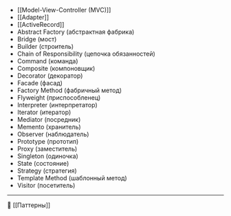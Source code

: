 - [[Model-View-Controller (MVC)]]
- [[Adapter]]
- [[ActiveRecord]]
- Abstract Factory (абстрактная фабрика)
- Bridge (мост)
- Builder (строитель)
- Chain of Responsibility (цепочка обязанностей)
- Command (команда)
- Composite (компоновщик)
- Decorator (декоратор)
- Facade (фасад)
- Factory Method (фабричный метод)
- Flyweight (приспособленец)
- Interpreter (интерпретатор)
- Iterator (итератор)
- Mediator (посредник)
- Memento (хранитель)
- Observer (наблюдатель)
- Prototype (прототип)
- Proxy (заместитель)
- Singleton (одиночка)
- State (состояние)
- Strategy (стратегия)
- Template Method (шаблонный метод)
- Visitor (посетитель)


----
📂 [[Паттерны]]